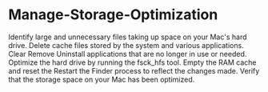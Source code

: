 # Manage-Storage-Optimization

Identify large and unnecessary files taking up space on your Mac's hard drive.
Delete cache files stored by the system and various applications.
Clear
Remove
Uninstall applications that are no longer in use or needed.
Optimize the hard drive by running the fsck_hfs tool.
Empty the RAM cache and reset the
Restart the Finder process to reflect the changes made.
Verify that the storage space on your Mac has been optimized.
